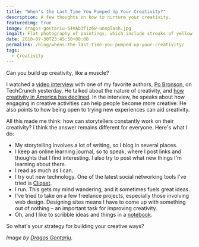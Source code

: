 ```yaml
---
title: "When's the Last Time You Pumped Up Your Creativity?"
description: A few thoughts on how to nurture your creativity.
featuredimg: true
image: dragos-gontariu-54VAb3f1z6w-unsplash.jpg
imgalt: Flat photography of paintings, which include streaks of yellow, pink, orange and blue.
date: 2010-07-30T23:45:50+00:00
permalink: /blog/whens-the-last-time-you-pumped-up-your-creativity/
tags:
  - Creativity
---
```


Can you build up creativity, like a muscle?

I watched a [video interview](http://techcrunch.com/2010/07/29/po-bronson-creativit/) with one of my favorite authors, [Po Bronson](http://www.pobronson.com/), on TechCrunch yesterday. He talked about the nature of creativity, and [how creativity in America has declined](http://www.newsweek.com/2010/07/10/the-creativity-crisis.html). In the interview, he speaks about how engaging in creative activities can help people become more creative. He also points to how being open to trying new experiences can aid creativity.

All this made me think: how can storytellers constantly work on their creativity? I think the answer remains different for everyone. Here's what I do:

  * My storytelling involves a lot of writing, so I blog in several places.
  * I keep an online learning journal, so to speak, where I post links and thoughts that I find interesting. I also try to post what new things I'm learning about there.
  * I read as much as I can.
  * I try out new technology. One of the latest social networking tools I've tried is [Cliqset](http://cliqset.com/).
  * I run. This gets my mind wandering, and it sometimes fuels great ideas.
  * I've tried to take on a few freelance projects, especially those involving web design. Designing sites means I have to come up with something out of nothing – an important task for improving creativity.
  * Oh, and I like to scribble ideas and things in a [notebook](/blog/important-non-digital-tool-for-any-creative/).

So what's your strategy for building your creative ways?

_Image by [Dragos Gontariu](https://unsplash.com/photos/54VAb3f1z6w)._
